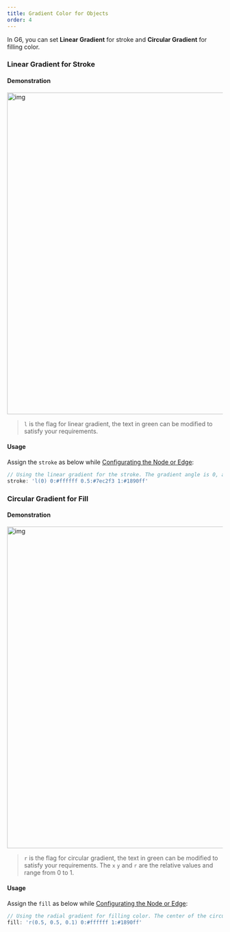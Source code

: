 ```yaml
---
title: Gradient Color for Objects
order: 4
---
```


In G6, you can set **Linear Gradient** for stroke and **Circular Gradient** for filling color.

### Linear Gradient for Stroke

#### Demonstration

<img src='https://gw.alipayobjects.com/mdn/rms_f8c6a0/afts/img/A*lX-fSbaOrn0AAAAAAAAAAABkARQnAQ' width='750' alt='img'/>

> `l` is the flag for linear gradient, the text in green can be modified to satisfy your requirements.

#### Usage

Assign the `stroke` as below while [Configurating the Node or Edge](/en/docs/manual/tutorial/elements):

```javascript
// Using the linear gradient for the stroke. The gradient angle is 0, and the begin color is #ffffff, the color of the midpoint is #7ec2f3, and the end color is #1890ff
stroke: 'l(0) 0:#ffffff 0.5:#7ec2f3 1:#1890ff'
```

### Circular Gradient for Fill

#### Demonstration

<img src='https://gw.alipayobjects.com/mdn/rms_f8c6a0/afts/img/A*U68WTpjAqscAAAAAAAAAAABkARQnAQ' width='750' alt='img'/>

> `r` is the flag for circular gradient, the text in green can be modified to satisfy your requirements. The `x` `y` and `r` are the relative values and range from 0 to 1.

#### Usage

Assign the `fill` as below while [Configurating the Node or Edge](/en/docs/manual/tutorial/elements):

```javascript
// Using the radial gradient for filling color. The center of the circular gradient is the center of the filled shape's bbox(bounding box). The radius is equal to 0.1 multiples the length of the diagonal of the bbox. The begin color is #ffffff, the color of the midpoint is #7ec2f3, and the end color is #1890ff
fill: 'r(0.5, 0.5, 0.1) 0:#ffffff 1:#1890ff'
```
